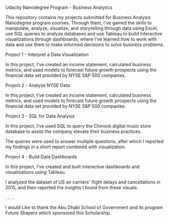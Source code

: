 Udacity Nanodegree Program - Business Analytics 

 

This repository contains my projects submitted for Business Analysis Nanodegree program courses. Through them, I've gained the skills to manipulate, analyze, visualize, and storytelling through data using Excel, use SQL queries to analyze databases and use Tableau to build interactive visualizations through dashboards, where I've learned how to work with data and use them to make informed decisions to solve business problems. 

 

  

Project 1 - Interpret a Data Visualization 

In this project, I've created an income statement, calculated business metrics, and used models to forecast future growth prospects using the financial data set provided by NYSE S&P 500 companies. 

  

Project 2 - Analyze NYSE Data 

In this project, I've created an income statement, calculated business metrics, and used models to forecast future growth prospects using the financial data set provided by NYSE S&P 500 companies. 

  

Project 3 - SQL for Data Analysis 

In this project, I've used SQL to query the Chinook digital music store database to assist the company elevate their business practices. 

The queries were used to answer multiple questions, after which I reported my findings in a short report combined with visualization. 

  

Project 4 - Build Data Dashboards 

In this project, I've created and built interactive dashboards and visualizations using Tableau. 

I analyzed the dataset of US air carriers' flight delays and cancellations in 2015, and then reported the insights I found from these visuals. 

.
.
.
.

I would Like to thank the Abu Dhabi School of Government and its program Future Shapers which sponsored this Scholarship. 
